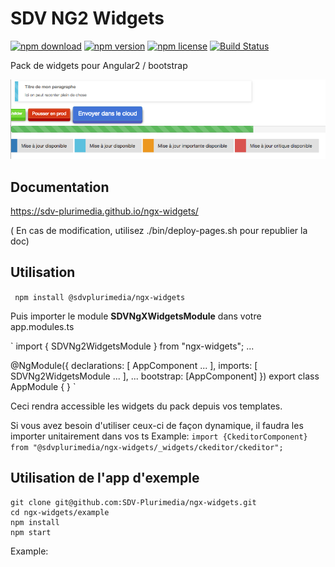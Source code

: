 # SDV NG2 Widgets

[![npm download](https://img.shields.io/npm/dt/ngx-widgets.svg)]()
[![npm version](https://img.shields.io/npm/v/ngx-widgets.svg)]()
[![npm license](https://img.shields.io/npm/l/ngx-widgets.svg)]()
[![Build Status](https://travis-ci.org/SDV-Plurimedia/ngx-widgets.svg?branch=develop)](https://travis-ci.org/SDV-Plurimedia/ngx-widgets)

Pack de widgets pour Angular2 / bootstrap

![Widgets](https://raw.githubusercontent.com/SDV-Plurimedia/ngx-widgets/develop/documentation/dist/img/widgets.png)

## Documentation

https://sdv-plurimedia.github.io/ngx-widgets/

( En cas de modification, utilisez ./bin/deploy-pages.sh pour republier la doc)

## Utilisation

` npm install @sdvplurimedia/ngx-widgets`

Puis importer le module **SDVNgXWidgetsModule** dans votre app.modules.ts

`
import { SDVNg2WidgetsModule } from "ngx-widgets";
...

@NgModule({
  declarations: [
    AppComponent
    ...
  ],
  imports: [
    SDVNg2WidgetsModule
    ...
  ],
  ...
  bootstrap: [AppComponent]
})
export class AppModule { }
`

Ceci rendra accessible les widgets du pack depuis vos templates.

Si vous avez besoin d'utiliser ceux-ci de façon dynamique, il faudra les importer unitairement dans vos ts
Example:
`import {CkeditorComponent} from "@sdvplurimedia/ngx-widgets/_widgets/ckeditor/ckeditor";`

## Utilisation de l'app d'exemple

```
git clone git@github.com:SDV-Plurimedia/ngx-widgets.git
cd ngx-widgets/example
npm install
npm start
```

Example:
